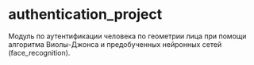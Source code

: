 # authentication_project


Модуль по аутентификации человека по геометрии лица при помощи алгоритма Виолы-Джонса и предобученных нейронных сетей (face_recognition).
